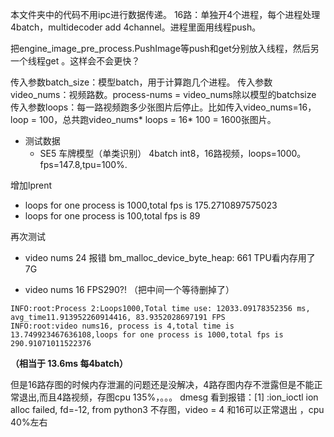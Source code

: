 本文件夹中的代码不用ipc进行数据传递。
16路：单独开4个进程，每个进程处理4batch，multidecoder add 4channel。进程里面用线程push。

把engine_image_pre_process.PushImage等push和get分别放入线程，然后另一个线程get 。这样会不会更快？ 

传入参数batch_size：模型batch，用于计算跑几个进程。
传入参数video_nums：视频路数。process-nums = video_nums除以模型的batchsize
传入参数loops：每一路视频跑多少张图片后停止。比如传入video_nums=16，loop = 100，总共跑video_nums* loops = 16* 100 = 1600张图片。


- 测试数据 
    - SE5 车牌模型（单类识别） 4batch int8，16路视频，loops=1000。fps=147.8,tpu=100%.

    
增加lprent

- loops for one process is 1000,total fps is 175.2710897575023
- loops for one process is 100,total fps is 89


再次测试

- video nums 24 报错 bm_malloc_device_byte_heap: 661  TPU看内存用了7G

- video nums 16  FPS290?! （把中间一个等待删掉了）
```
INFO:root:Process 2:Loops1000,Total time use: 12033.09178352356 ms, avg_time11.913952260914416, 83.9352028697191 FPS
INFO:root:video nums16, process is 4,total time is 13.749923467636108,loops for one process is 1000,total fps is 290.91071011522376
```

**（相当于 13.6ms 每4batch）**

但是16路存图的时候内存泄漏的问题还是没解决，4路存图内存不泄露但是不能正常退出,而且4路视频，存图cpu 135%，。。。 dmesg 看到报错：[1] :ion_ioctl ion alloc failed, fd=-12, from python3
不存图，video = 4 和16可以正常退出 ，cpu 40%左右


